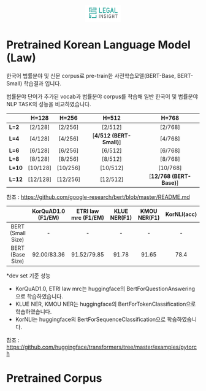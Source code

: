 <p align="center"><img src="./img/legalinsight_logo.png"></p>

# Pretrained Korean Language Model (Law)
한국어 법률분야 및 신문 corpus로 pre-train한 사전학습모델(BERT-Base, BERT-Small) 학습결과 입니다.

법률분야 단어가 추가된 vocab과 법률분야 corpus를 학습해 일반 한국어 및 법률분야 NLP TASK의 성능을 비교하였습니다.  

|   |H=128|H=256|H=512|H=768|
|---|:---:|:---:|:---:|:---:|
| **L=2**  |[2/128]|[2/256]|[2/512]|[2/768]|
| **L=4**  |[4/128]|[4/256]|[**4/512 (BERT-Small)**]|[4/768]|
| **L=6**  |[6/128]|[6/256]|[6/512]|[6/768]|
| **L=8**  |[8/128]|[8/256]|[8/512]|[8/768]|
| **L=10** |[10/128]|[10/256]|[10/512]|[10/768]|
| **L=12** |[12/128]|[12/256]|[12/512]|[**12/768 (BERT-Base)**]|

참조 : https://github.com/google-research/bert/blob/master/README.md 


|                               | KorQuAD1.0 (F1/EM) | ETRI law mrc (F1/EM) | KLUE NER(F1) | KMOU NER(F1) | KorNLI(acc) |
|:-----------------------------:|:------------------:|:--------------------:|:------------:|:------------:|:-----------:|
|       BERT (Small Size)       |    -               |    -                 |  -           |  -           |   -         |
|       BERT (Base Size)        |    92.00/83.36     |    91.52/79.85       |  91.78       |  91.65       |  78.4       |

*dev set 기준 성능

* KorQuAD1.0, ETRI law mrc는 huggingface의 BertForQuestionAnswering으로 학습하였습니다.
* KLUE NER, KMOU NER는 huggingface의 BertForTokenClassification으로 학습하였습니다.
* KorNLI는 huggingface의 BertForSequenceClassification으로 학습하였습니다.

참조 : https://github.com/huggingface/transformers/tree/master/examples/pytorch

# Pretrained Corpus

